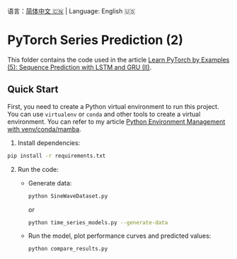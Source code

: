 语言：[简体中文 🇨🇳](README.md) | Language: English 🇺🇸

# PyTorch Series Prediction (2)

This folder contains the code used in the article [Learn PyTorch by Examples (5): Sequence Prediction with LSTM and GRU (II)](https://jinli.io/en/p/learn-pytorch-by-examples-5-sequence-prediction-with-lstm-and-gru-ii/).

## Quick Start

First, you need to create a Python virtual environment to run this project. You can use `virtualenv` or `conda` and other tools to create a virtual environment. You can refer to my article [Python Environment Management with venv/conda/mamba](https://jinli.io/en/p/python-environment-management-with-venv/conda/mamba/).

1. Install dependencies:

```bash
pip install -r requirements.txt
```

2. Run the code:

    - Generate data:

        ```bash
        python SineWaveDataset.py
        ```

        or

        ```bash
        python time_series_models.py --generate-data
        ```

    - Run the model, plot performance curves and predicted values:
    
        ```bash
        python compare_results.py
        ```
